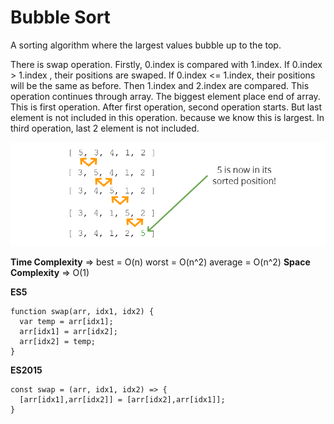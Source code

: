 # Bubble Sort

A sorting algorithm where the largest values bubble up to the top.

There is swap operation. Firstly, 0.index is compared with 1.index. If 0.index > 1.index , their positions are swaped. If 0.index <= 1.index, their positions will be the same as before. Then 1.index and 2.index are compared. This operation continues through array. The biggest element place end of array. This is first operation. After first operation, second operation starts. But last element is not included in this operation. because we know this is largest. In third operation, last 2 element is not included.

![This is an bubble sort image](../assets/Images/bubble_sort.PNG)

**Time Complexity** => best = O(n) worst = O(n^2)  average = O(n^2)
**Space Complexity** => O(1)

**ES5**
```
function swap(arr, idx1, idx2) {
  var temp = arr[idx1];
  arr[idx1] = arr[idx2];
  arr[idx2] = temp;
}
```

**ES2015**
```
const swap = (arr, idx1, idx2) => {
  [arr[idx1],arr[idx2]] = [arr[idx2],arr[idx1]];
}
```

